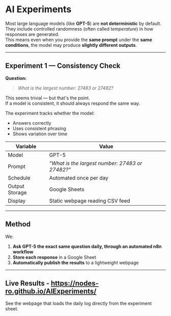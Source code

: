 # AI Experiments

Most large language models (like **GPT-5**) are **not deterministic** by default.  
They include controlled randomness (often called *temperature*) in how responses are generated.  
This means even when you provide the **same prompt** under the **same conditions**, the model may produce **slightly different outputs**.

---

## Experiment 1 — Consistency Check

**Question:**  
> *What is the largest number: 27483 or 27482?*

This seems trivial — but that's the point.  
If a model is consistent, it should always respond the same way.

The experiment tracks whether the model:
- Answers correctly  
- Uses consistent phrasing  
- Shows variation over time

| Variable | Value |
|--------|-------|
| Model | GPT-5 |
| Prompt | *"What is the largest number: 27483 or 27482?"* |
| Schedule | Automated once per day |
| Output Storage | Google Sheets |
| Display | Static webpage reading CSV feed |

---

## Method

We:
1. **Ask GPT-5 the exact same question daily, through an automated n8n workflow**
2. **Store each response** in a Google Sheet
3. **Automatically publish the results** to a lightweight webpage


---


## Live Results - https://nodes-ro.github.io/AIExperiments/

See the webpage that loads the daily log directly from the experiment sheet.
